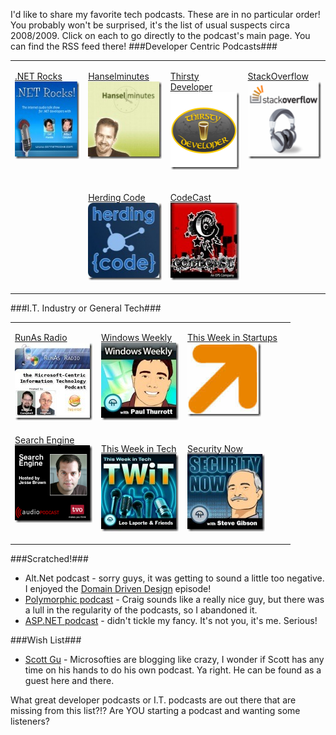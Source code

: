 <!--{Title:"Podcast Favorites", PublishedOn:"2009-06-14T18:34:00", Intro:"I'd like to share my favorite tech podcasts. These are in no particular order! You probably won't be"} -->

I'd like to share my favorite tech podcasts. These are in no particular order! You probably won't be surprised, it's the list of usual suspects circa 2008/2009. Click on each to go directly to the podcast's main page. You can find the RSS feed there!
###Developer Centric Podcasts###
  <table border="0" cellspacing="3" cellpadding="3" width="100%">
    <tbody>
      <tr>
        <td valign="top">
  
<a href="http://www.dotnetrocks.com/">.NET Rocks <br /><img   title="itunes_dnr" border="0" alt="itunes_dnr" src="img/itunes_dnr_5.jpg" width="124" height="124" /></a>
      
</td><td valign="top">
  
<a href="http://hanselminutes.com/">Hanselminutes              <br /><img  title="itunes_hanselminutes" border="0" alt="itunes_hanselminutes" src="img/itunes_hanselminutes_5.jpg" width="124" height="124" /></a>
      
</td><td valign="top">
 
<a href="http://www.thirstydeveloper.com/">Thirsty Developer              <br /><img   title="ThirstyDeveloper" border="0" alt="ThirstyDeveloper" src="img/ThirstyDeveloper_5.png" width="124" height="124" /></a>
      
</td>
<td valign="top">
  
<a href="http://blog.stackoverflow.com/">StackOverflow              <br /><img  title="stackoverflow" border="0" alt="stackoverflow" src="img/stackoverflow_5.png" width="124" height="124" /></a>
      
</td>
</tr>
<tr>
<td valign="top">
</td>
 <td valign="top">
  
<a href="http://herdingcode.com/">Herding Code              <br /><img   title="herdingcode" border="0" alt="herdingcode" src="img/herdingcode_5.jpg" width="124" height="124" /></a>
 </td>
<td valign="top">
  
<a href="http://www.code-magazine.com/codecast/">CodeCast              <br /><img  title="codecast" border="0" alt="codecast" src="img/codecast_5.jpg" width="124" height="124" /></a>

</td>
<td valign="top"></td>
</tr>
    </tbody>
  </table>

###I.T. Industry or General Tech###
  <table border="0" cellspacing="3" cellpadding="3" width="100%">
    <tbody>
  <tr>
  <td valign="top">
  
<a href="http://www.runasradio.com/">RunAs Radio              <br /><img   title="itunes_runasradio" border="0" alt="itunes_runasradio" src="img/itunes_runasradio_5.jpg" width="124" height="124" /></a>
      
</td>
<td valign="top">
  
<a href="http://twit.tv/ww">Windows Weekly              <br /><img   title="windowsweekly" border="0" alt="windowsweekly" src="img/windowsweekly_5.jpg" width="124" height="124" /></a>
      
</td>
<td valign="top">
  
<a href="http://thisweekinstartups.com/">This Week in Startups              <br /><img   title="twist" border="0" alt="twist" src="img/twist_5.png" width="118" height="118" /></a>
      
 </td>
<td valign="top">
          
</td>
</tr>
<tr><td valign="top">
<a href="http://feeds.tvo.org/tvo/searchengine">Search Engine              <br /><img  title="searchengine" border="0" alt="searchengine" src="img/searchengine_3.png" width="124" height="124" /></a>
      
</td>
<td valign="top">
  
<a href="http://twit.tv/twit">This Week in Tech              <br /><img   title="twit" border="0" alt="twit" src="img/twit_5.jpg" width="124" height="124" /></a>
      
</td><td valign="top">
  
<a href="http://twit.tv/sn">Security Now              <br /><img  title="securitynow" border="0" alt="securitynow" src="img/securitynow_5.jpg" width="124" height="124" /></a>
      
</td>
<td valign="top"></td>
</tr>
</tbody>
  </table>

###Scratched!###

* Alt.Net podcast - sorry guys, it was getting to sound a little too negative. I enjoyed the [Domain Driven Design](www.altnetpodcast.com/episodes/15-domain-driven-design)</a> episode! 
* [Polymorphic podcast](polymorphicpodcast.com) - Craig sounds like a really nice guy, but there was a lull in the regularity of the podcasts, so I abandoned it. 
* [ASP.NET podcast](aspnetpodcast.com) - didn't tickle my fancy. It's not you, it's me. Serious! 

###Wish List###

* <a href="http://weblogs.asp.net/scottgu">Scott Gu</a> -  Microsofties are blogging like crazy, I wonder if Scott has any time on his hands to do his own podcast. Ya right. He can be found as a guest here and there. 

What great developer podcasts or I.T. podcasts are out there that are missing from this list?!? Are YOU starting a podcast and wanting some listeners?  
